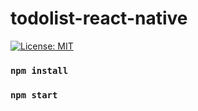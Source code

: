 # todolist-react-native

[![License: MIT](https://img.shields.io/badge/License-MIT-yellow.svg)](https://opensource.org/licenses/MIT)

### `npm install`

### `npm start`
